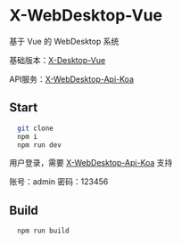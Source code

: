# X-WebDesktop-Vue

基于 Vue 的 WebDesktop 系统

基础版本：[X-Desktop-Vue](https://github.com/OXOYO/X-Desktop-Vue)

API服务：[X-WebDesktop-Api-Koa](https://github.com/OXOYO/X-WebDesktop-Api-Koa)

## Start

```bash
  git clone
  npm i
  npm run dev
```
用户登录，需要 [X-WebDesktop-Api-Koa](https://github.com/OXOYO/X-WebDesktop-Api-Koa) 支持

账号：admin
密码：123456

## Build

```bash
  npm run build
```
